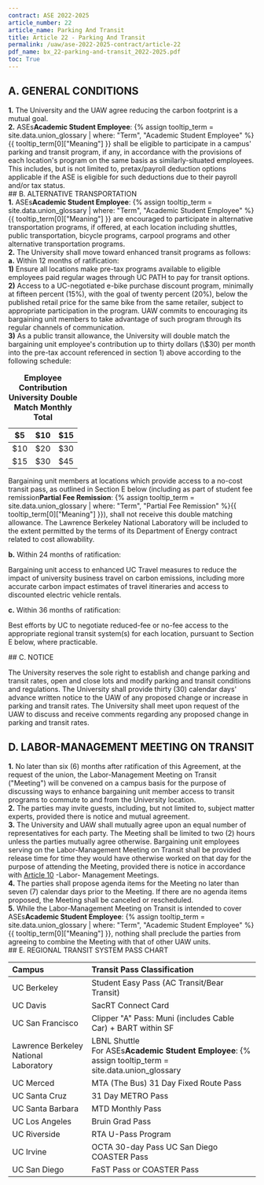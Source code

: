```yaml
---
contract: ASE 2022-2025
article_number: 22
article_name: Parking And Transit 
title: Article 22 - Parking And Transit 
permalink: /uaw/ase-2022-2025-contract/article-22
pdf_name: bx_22-parking-and-transit_2022-2025.pdf
toc: True
---
```



## A. GENERAL CONDITIONS

<div class="lvl2"><b>1.</b> The University and the UAW agree reducing the carbon footprint is a mutual goal.</div>
<div class="lvl2"><b>2.</b> <span class="tooltip">ASEs<span class="tooltip-text"><b>Academic Student Employee</b>: {% assign tooltip_term = site.data.union_glossary | where: "Term", "Academic Student Employee" %}{{ tooltip_term[0]["Meaning"] }}</span></span> shall be eligible to participate in a campus' parking and transit program, if any, in accordance with the provisions of each location's program on the same basis as similarly-situated employees. This includes, but is not limited to, pretax/payroll deduction options applicable if the ASE is eligible for such deductions due to their payroll and/or tax status.
</div>
## B. ALTERNATIVE TRANSPORTATION

<div class="lvl2"><b>1.</b> <span class="tooltip">ASEs<span class="tooltip-text"><b>Academic Student Employee</b>: {% assign tooltip_term = site.data.union_glossary | where: "Term", "Academic Student Employee" %}{{ tooltip_term[0]["Meaning"] }}</span></span> are encouraged to participate in alternative transportation programs, if offered, at each location including shuttles, public transportation, bicycle programs, carpool programs and other alternative transportation programs.</div>
<div class="lvl2"><b>2.</b> The University shall move toward enhanced transit programs as follows:
<div class="lvl3"><b>a.</b> Within 12 months of ratification:
<div class="lvl4"><b>1)</b> 
 Ensure all locations make pre-tax programs available to eligible employees paid regular wages through UC PATH to pay for transit options.</div>
<div class="lvl4"><b>2)</b> 
 Access to a UC-negotiated e-bike purchase discount program, minimally at fifteen percent (15%), with the goal of twenty percent (20%), below the published retail price for the same bike from the same retailer, subject to appropriate participation in the program. UAW commits to encouraging its bargaining unit members to take advantage of such program through its regular channels of communication.</div>
<div class="lvl4"><b>3)</b> 
 As a public transit allowance, the University will double match the bargaining unit employee's contribution up to thirty dollars (\$30) per month into the pre-tax account referenced in section 1) above according to the following schedule:
        <table>
            <caption><b>Employee Contribution University Double Match Monthly Total</b></caption>
            <thead>
                <tr>
                    <th>$5</th>
                    <th>$10</th>
                    <th>$15</th>
                </tr>
            </thead>
            <tbody>
                <tr>
                    <td>$10</td>
                    <td>$20</td>
                    <td>$30</td>
                </tr>
                <tr>
                    <td>$15</td>
                    <td>$30</td>
                    <td>$45</td>
                </tr>
            </tbody>
        </table>


Bargaining unit members at locations which provide access to a no-cost transit pass, as outlined in Section E below (including as part of student <span class="tooltip">fee remission<span class="tooltip-text"><b>Partial Fee Remission</b>: {% assign tooltip_term = site.data.union_glossary | where: "Term", "Partial Fee Remission" %}{{ tooltip_term[0]["Meaning"] }}</span></span>), shall not receive this double matching allowance. The Lawrence Berkeley National Laboratory will be included to the extent permitted by the terms of its Department of Energy contract related to cost allowability.</div></div>
<div class="lvl3"><b>b.</b> Within 24 months of ratification:

Bargaining unit access to enhanced UC Travel measures to reduce the impact of university business travel on carbon emissions, including more accurate carbon impact estimates of travel itineraries and access to discounted electric vehicle rentals.</div>
<div class="lvl3"><b>c.</b> Within 36 months of ratification:

Best efforts by UC to negotiate reduced-fee or no-fee access to the appropriate regional transit system(s) for each location, pursuant to Section E below, where practicable.
</div></div>
## C. NOTICE

The University reserves the sole right to establish and change parking and transit rates, open and close lots and modify parking and transit conditions and regulations. The University shall provide thirty (30) calendar days' advance written notice to the UAW of any proposed change or increase in parking and transit rates. The University shall meet upon request of the UAW to discuss and receive comments regarding any proposed change in parking and transit rates.

## D. LABOR-MANAGEMENT MEETING ON TRANSIT

<div class="lvl2"><b>1.</b> No later than six (6) months after ratification of this Agreement, at the request of the union, the Labor-Management Meeting on Transit ("Meeting") will be convened on a campus basis for the purpose of discussing ways to enhance bargaining unit member access to transit programs to commute to and from the University location.</div>
<div class="lvl2"><b>2.</b> The parties may invite guests, including, but not limited to, subject matter experts, provided there is notice and mutual agreement.</div>
<div class="lvl2"><b>3.</b> The University and UAW shall mutually agree upon an equal number of representatives for each party. The Meeting shall be limited to two (2) hours unless the parties mutually agree otherwise. Bargaining unit employees serving on the Labor-Management Meeting on Transit shall be provided release time for time they would have otherwise worked on that day for the purpose of attending the Meeting, provided there is notice in accordance with <a href="/uaw/ase-2022-2025-contract/article-10">Article 10</a> -Labor- Management Meetings.</div>
<div class="lvl2"><b>4.</b> The parties shall propose agenda items for the Meeting no later than seven (7) calendar days prior to the Meeting. If there are no agenda items proposed, the Meeting shall be canceled or rescheduled.</div>
<div class="lvl2"><b>5.</b> While the Labor-Management Meeting on Transit is intended to cover <span class="tooltip">ASEs<span class="tooltip-text"><b>Academic Student Employee</b>: {% assign tooltip_term = site.data.union_glossary | where: "Term", "Academic Student Employee" %}{{ tooltip_term[0]["Meaning"] }}</span></span>, nothing shall preclude the parties from agreeing to combine the Meeting with that of other UAW units.
</div>
## E. REGIONAL TRANSIT SYSTEM PASS CHART

| Campus | Transit Pass Classification |
| :--- | :--- |
| UC Berkeley | Student Easy Pass (AC Transit/Bear Transit) |
| UC Davis | SacRT Connect Card |
| UC San Francisco | Clipper "A" Pass: Muni (includes Cable Car) + BART within SF |
| Lawrence Berkeley National Laboratory | LBNL Shuttle <br> For <span class="tooltip">ASEs<span class="tooltip-text"><b>Academic Student Employee</b>: {% assign tooltip_term = site.data.union_glossary | where: "Term", "Academic Student Employee" %}{{ tooltip_term[0]["Meaning"] }}</span></span> Only: Student Easy Pass (AC Transit/Bear Transit) |
| UC Merced | MTA (The Bus) 31 Day Fixed Route Pass |
| UC Santa Cruz | 31 Day METRO Pass |
| UC Santa Barbara | MTD Monthly Pass |
| UC Los Angeles | Bruin Grad Pass |
| UC Riverside | RTA U-Pass Program |
| UC Irvine | OCTA 30-day Pass UC San Diego COASTER Pass |
| UC San Diego | FaST Pass or COASTER Pass |

